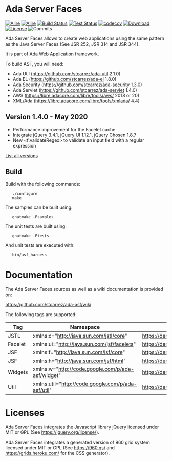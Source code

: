# Ada Server Faces

[![Alire](https://img.shields.io/endpoint?url=https://alire.ada.dev/badges/serverfaces.json)](https://alire.ada.dev/crates/serverfaces)
[![Alire](https://img.shields.io/endpoint?url=https://alire.ada.dev/badges/serverfaces_unit.json)](https://alire.ada.dev/crates/serverfaces_unit)
[![Build Status](https://img.shields.io/jenkins/s/http/jenkins.vacs.fr/Ada-Server-Faces.svg)](https://jenkins.vacs.fr/job/Ada-Server-Faces/)
[![Test Status](https://img.shields.io/jenkins/t/http/jenkins.vacs.fr/Ada-Server-Faces.svg)](https://jenkins.vacs.fr/job/Ada-Server-Faces/)
[![codecov](https://codecov.io/gh/stcarrez/ada-asf/branch/master/graph/badge.svg)](https://codecov.io/gh/stcarrez/ada-asf)
[![Download](https://img.shields.io/badge/download-1.4.0-brightgreen.svg)](http://download.vacs.fr/ada-asf/ada-asf-1.4.0.tar.gz)
[![License](https://img.shields.io/badge/license-APACHE2-blue.svg)](LICENSE)
![Commits](https://img.shields.io/github/commits-since/stcarrez/ada-asf/1.4.0.svg)

Ada Server Faces allows to create web applications using the same pattern
as the Java Server Faces (See JSR 252, JSR 314 and JSR 344). 

It is part of [Ada Web Application](https://github.com/stcarrez/ada-awa/)
framework.

To build ASF, you will need:

* Ada Util     (https://github.com/stcarrez/ada-util          2.1.0)
* Ada EL       (https://github.com/stcarrez/ada-el            1.8.0)
* Ada Security (https://github.com/stcarrez/ada-security      1.3.0)
* Ada Servlet  (https://github.com/stcarrez/ada-servlet       1.4.0)
* AWS          (https://libre.adacore.com/libre/tools/aws/     2018 or 20)
* XML/Ada      (https://libre.adacore.com/libre/tools/xmlada/  4.4)

## Version 1.4.0 - May 2020

- Performance improvement for the Facelet cache
- Integrate jQuery 3.4.1, jQuery UI 1.12.1, jQuery Chosen 1.8.7
- New <f:validateRegex> to validate an input field with a regular expression

[List all versions](https://github.com/stcarrez/ada-asf/blob/master/NEWS.md)

## Build

Build with the following commands:
```
   ./configure
   make
```

The samples can be built using:
```
   gnatmake -Psamples
```
   
The unit tests are built using:
```
   gnatmake -Ptests
```

And unit tests are executed with:
```
   bin/asf_harness
```

# Documentation

The Ada Server Faces sources as well as a wiki documentation is provided on:

   https://github.com/stcarrez/ada-asf/wiki

The following tags are supported:

| Tag | Namespace | Documentation |
|-----|-----------|-------------- |
| JSTL | xmlns:c="http://java.sun.com/jstl/core" | https://demo.vacs.fr/demo/jstl/view.html |
| Facelet | xmlns:ui="http://java.sun.com/jsf/facelets" | https://demo.vacs.fr/demo/facelet/view.html |
| JSF | xmlns:f="http://java.sun.com/jsf/core" | https://demo.vacs.fr/demo/jsf/core/view.html |
| JSF | xmlns:h="http://java.sun.com/jsf/html" | https://demo.vacs.fr/demo/jsf/html/view.html |
| Widgets | xmlns:w="http://code.google.com/p/ada-asf/widget" | https://demo.vacs.fr/demo/widgets/view.html |
| Util | xmlns:util="http://code.google.com/p/ada-asf/util" | https://demo.vacs.fr/demo/util/view.html |


# Licenses

Ada Server Faces integrates the Javascript library jQuery licensed under
MIT or GPL (See https://jquery.org/license/).

Ada Server Faces integrates a generated version of 960 grid system
licensed under MIT or GPL (See https://960.gs/ and https://grids.heroku.com/
for the CSS generator). 

